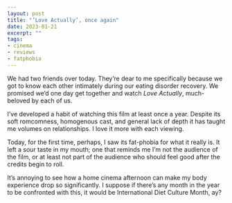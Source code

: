 ```yaml
---
layout: post
title: "’Love Actually’, once again"
date: 2023-01-21
excerpt: ""
tags:
- cinema
- reviews
- fatphobia
---
```

We had two friends over today. They’re dear to me specifically because we got to know each other intimately during our eating disorder recovery. We promised we’d one day get together and watch _Love Actually_, much-beloved by each of us. 

I’ve developed a habit of watching this film at least once a year. Despite its soft romcomness, homogenous cast, and general lack of depth it has taught me volumes on relationships. I love it more with each viewing. 

Today, for the first time, perhaps, I saw its fat-phobia for what it really is. It left a sour taste in my mouth; one that reminds me I’m not the audience of the film, or at least not part of the audience who should feel good after the credits begin to roll. 

It’s annoying to see how a home cinema afternoon can make my body experience drop so significantly. I suppose if there’s any month in the year to be confronted with this, it would be International Diet Culture Month, ay?




